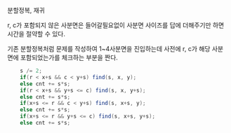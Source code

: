 분할정복, 재귀

r, c가 포함되지 않은 사분면은 들어갈필요없이 사분면 사이즈를 답에 더해주기만 하면 시간을 절약할 수 있다.

기존 분할정복처럼 문제를 작성하여 1~4사분면을 진입하는데 사전에 r, c가 해당 사분면에 포함되었는가를 체크하는 부분을 짠다.

```java
    s /= 2;
	if(r < x+s && c < y+s) find(s, x, y);
	else cnt += s*s;
	if(r < x+s && y+s <= c) find(s, x, y+s);
	else cnt += s*s;
	if(x+s <= r && c < y+s) find(s, x+s, y);
	else cnt += s*s;
	if(x+s <= r && y+s <= c) find(s, x+s, y+s);
	else cnt += s*s;
```